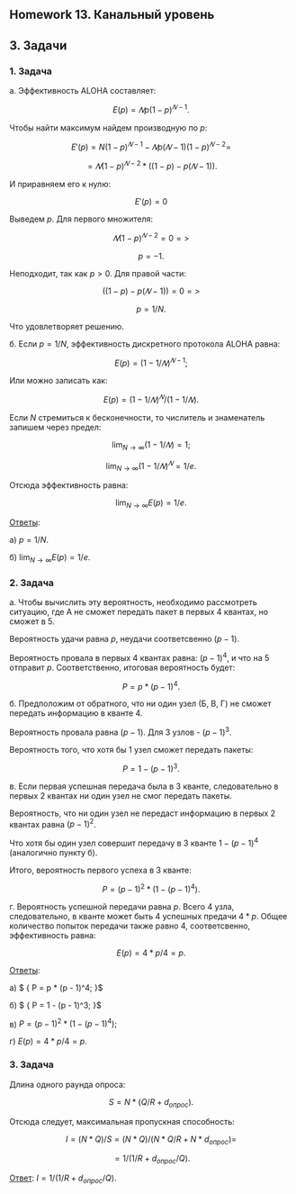 ## Homework 13. Канальный уровень

## 3. Задачи

### 1. Задача

а. Эффективность ALOHA составляет:

$${ E(p) = 𝑁p(1 − p)^{𝑁-1}. }$$

Чтобы найти максимум найдем производную по ${ p }$:

$${ E'(p) = N(1 − p)^{𝑁-1} − 𝑁p(𝑁 − 1)(1 − p)^{𝑁-2} = }$$

$${ = 𝑁(1 − p)^{𝑁-2} * ((1 − p) − p(𝑁 − 1)). }$$

И приравняем его к нулю:

$${ E'(p) = 0 }$$

Выведем ${ p }$. Для первого множителя:

$${ 𝑁(1 − p)^{𝑁-2} = 0 => }$$

$${ p = -1. }$$

Неподходит, так как ${ p > 0 }$. Для правой части:

$${ ((1 − p) − p(𝑁 − 1)) = 0 => }$$

$${ p = 1 / N. }$$

Что удовлетворяет решению.

б. Если ${ p = 1 / N }$, эффективность дискретного
протокола ALOHA равна:

$${ E(p) = (1 − 1 / 𝑁 )^{𝑁 - 1}; }$$

Или можно записать как:

$${ E(p) = (1 − 1 / 𝑁 )^{𝑁} / (1 − 1 / 𝑁 ). }$$

Если ${ N }$ стремиться к бесконечности, то числитель и знаменатель запишем через предел:

$${ \lim_{N → ∞}{(1 − 1 / 𝑁 )} = 1; }$$

$${ \lim_{N → ∞}{(1 − 1 / 𝑁 )^{𝑁}} = 1 / e. }$$

Отсюда эффективность равна:

$${ \lim_{N → ∞}{E(p)} = 1 / e. }$$

<ins>Ответы</ins>:

а) ${ p = 1 / N. }$

б) ${ \lim_{N → ∞}{E(p)} = 1 / e. }$

### 2. Задача

а. Чтобы вычислить эту вероятность, необходимо рассмотреть ситуацию, где А не сможет передать пакет в первых 4 квантах, но сможет в 5.

Вероятность удачи равна ${ p }$, неудачи соответсвенно ${ (p - 1) }$.

Вероятность провала в первых 4 квантах равна: ${ (p - 1)^4 }$, и что на 5 отправит ${ p }$. Соответственно, итоговая вероятность будет:

$$ { P = p * (p - 1)^4. }$$

б. Предположим от обратного, что ни один узел (Б, В, Г) не сможет передать информацию в кванте 4.

Вероятность провала равна ${ (p - 1) }$. Для 3 узлов - ${ (p - 1)^3 }$.

Вероятность того, что хотя бы 1 узел сможет передать пакеты:

$$ { P = 1 - (p - 1)^3. }$$

в. Если первая успешная передача была в 3 кванте, следовательно в первых 2 квантах ни один узел не смог передать пакеты.

Вероятность, что ни один узел не передаст информацию в первых 2 квантах равна ${ (p - 1)^2 }$.

Что хотя бы один узел совершит передачу в 3 кванте ${ 1 - (p - 1)^4 }$ (аналогично пункту б).

Итого, вероятность первого успеха в 3 кванте:

$${ P = (p - 1)^2 * (1 - (p - 1)^4). }$$

г. Вероятность успешной передачи равна ${ p }$. Всего 4 узла, следовательно, в кванте может быть 4 успешных предачи ${ 4 * p }$. Общее количество попыток передачи также равно 4, соответсвенно, эффективность равна:

$${ E(p) = 4 * p / 4 = p. }$$

<ins>Ответы</ins>:

а) $ { P = p * (p - 1)^4; }$

б) $ { P = 1 - (p - 1)^3; }$

в) ${ P = (p - 1)^2 * (1 - (p - 1)^4); }$

г) ${ E(p) = 4 * p / 4 = p. }$

### 3. Задача

Длина одного раунда опроса:

$${ S = N * (Q / R + d_{опрос}). }$$

Отсюда следует, максимальная пропускная способность:

$${ I =  (N * Q) / S = (N * Q) / (N * Q / R + N * d_{опрос}) = }$$

$${ = 1 / (1 / R + d_{опрос} / Q). }$$

<ins>Ответ</ins>: ${ I = 1 / (1 / R + d_{опрос} / Q). }$
